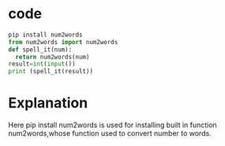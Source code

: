 # code

```python
pip install num2words
from num2words import num2words
def spell_it(num):
  return num2words(num)    
result=int(input())
print (spell_it(result))
```
# Explanation

 Here pip install num2words is used for installing built in function num2words,whose function used to convert number to words.
 
